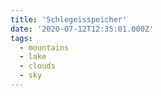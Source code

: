 ```yaml
---
title: 'Schlegeisspeicher'
date: '2020-07-12T12:35:01.000Z'
tags:
  - mountains
  - lake
  - clouds
  - sky
---
```

